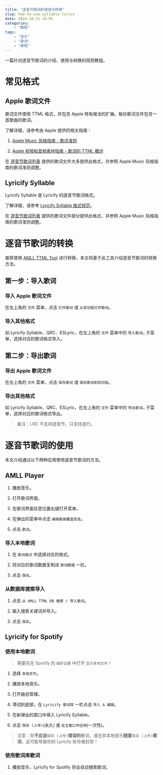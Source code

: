 ```yaml
---
title: "逐音节歌词的使用与转换"
slug: how-to-use-syllable-lyrics
date: 2024-10-21 16:01
categories:
    - "教程"
tags:
    - "音乐"
    - "歌词"
    - "教程"
---
```


一篇针对逐音节歌词的介绍、使用与转换的简短教程。

<!-- more -->

# 常见格式

## Apple 歌词文件

歌词文件使用 TTML 格式，并包含 Apple 特有做法的扩展。每份歌词文件包含一首歌曲的歌词。

了解详细，请参考由 Apple 提供的相关指南：

1. [Apple Music 风格指南 - 歌词准则](https://help.apple.com/itc/musicstyleguide/#/itc3ae5d4dea)

2. [Apple 视频和音频素材指南 - 歌词的 TTML 概述](https://help.apple.com/itc/videoaudioassetguide/#/itcd7579a252)

在 [逐音节歌词列表](/2024/05/01/lyrics-list) 提供的歌词文件大多提供此格式，并参照 Apple Music 风格指南的歌词准则调整。

## Lyricify Syllable

Lyricify Syllable 是 Lyricify 的逐音节歌词格式。

了解详细，请参考 [Lyricify Syllable 格式规范](https://github.com/WXRIW/Lyricify-App/blob/main/docs/Lyricify%204/Lyrics.md#lyricify-syllable-%E6%A0%BC%E5%BC%8F%E8%A7%84%E8%8C%83)。

在 [逐音节歌词列表](/2024/05/01/lyrics-list) 提供的歌词文件部分提供此格式，并参照 Apple Music 风格指南的歌词准则调整。

# 逐音节歌词的转换

推荐使用 [AMLL TTML Tool](https://steve-xmh.github.io/amll-ttml-tool/) 进行转换，本文将基于此工具介绍逐音节歌词的转换方法。

## 第一步：导入歌词

### 导入 Apple 歌词文件

在左上角的 `文件` 菜单，点击 `打开歌词` 或 `从剪切板打开歌词`。

### 导入其他格式

如 Lyricify Syllable、QRC、ESLyric，在左上角的 `文件` 菜单中的 `导入歌词…` 子菜单，选择对应的歌词格式导入。

## 第二步：导出歌词

### 导出 Apple 歌词文件

在左上角的 `文件` 菜单，点击 `保存歌词` 或 `保存歌词到剪切板`。

### 导出其他格式

如 Lyricify Syllable、QRC、ESLyric，在左上角的 `文件` 菜单中的 `导出歌词…` 子菜单，选择对应的歌词格式导出。

> 备注：LRC 不支持逐音节，只支持逐行。

# 逐音节歌词的使用

本文介绍通过以下两种应用使用逐音节歌词的方法。

## AMLL Player

1. 播放音乐。

2. 打开歌词界面。

3. 在歌词界面任意位置右键打开菜单。

4. 在弹出的菜单中点击 `编辑歌曲覆盖信息`。

5. 点击 `歌词`。

### 导入本地歌词

1. 在 `歌词格式` 中选择对应的格式。

2. 将对应的歌词数据复制进 `歌词数据` 一栏。

3. 点击 `保存`。

### 从数据库搜索导入

1. 点击 `从 AMLL TTML DB 搜索 / 导入歌词`。

2. 输入搜索关键词并导入。

3. 点击 `保存`。

## Lyricify for Spotify

### 使用本地歌词

> 需要先在 Spotify 的 `偏好设置` 中打开 `显示本地文件`！

1. 选择 `本地文件`。

2. 播放本地音乐。

3. 打开曲目管理。

4. 滑动到底部，在 `Lyricify 歌词库` 一栏点击 `导入 & 编辑`。

5. 在新弹出的窗口中填入 Lyricify Syllable。

6. 点击 `保存 (上传)`(永久) 或 `在主窗口中应用`(一次性)。

> 注意：你**不应该**`保存 (上传)`**错误的**歌词，或在非本地音乐**随意**`保存 (上传)`**歌词**，这可能导致你的 Lyricify 账号被封禁！

### 使用歌词库歌词

1. 播放音乐，Lyricify for Spotify 将会自动搜索歌词。